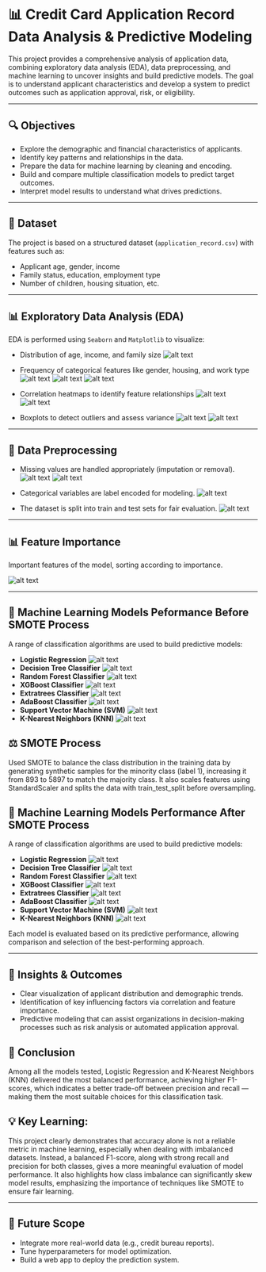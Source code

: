 
# 📊 Credit Card Application Record Data Analysis & Predictive Modeling

This project provides a comprehensive analysis of application data, combining exploratory data analysis (EDA), data preprocessing, and machine learning to uncover insights and build predictive models. The goal is to understand applicant characteristics and develop a system to predict outcomes such as application approval, risk, or eligibility.

---

## 🔍 Objectives
- Explore the demographic and financial characteristics of applicants.
- Identify key patterns and relationships in the data.
- Prepare the data for machine learning by cleaning and encoding.
- Build and compare multiple classification models to predict target outcomes.
- Interpret model results to understand what drives predictions.

---

## 📁 Dataset
The project is based on a structured dataset (`application_record.csv`) with features such as:
- Applicant age, gender, income
- Family status, education, employment type
- Number of children, housing situation, etc.

---

## 📊 Exploratory Data Analysis (EDA)
EDA is performed using `Seaborn` and `Matplotlib` to visualize:
- Distribution of age, income, and family size
![alt text](image.png)

- Frequency of categorical features like gender, housing, and work type
![alt text](image-1.png)
![alt text](image-2.png)
![alt text](image-3.png)

- Correlation heatmaps to identify feature relationships
![alt text](image-6.png)
![alt text](image-7.png)

- Boxplots to detect outliers and assess variance
![alt text](image-4.png)
![alt text](image-5.png)


---

## 🧹 Data Preprocessing
- Missing values are handled appropriately (imputation or removal).
![alt text](image-8.png)
![alt text](image-9.png)
- Categorical variables are label encoded for modeling.
![alt text](image-10.png)

- The dataset is split into train and test sets for fair evaluation.
![alt text](image-11.png)

---

## 📊 Feature Importance
Important features of the model, sorting according to importance.

![alt text](image-16.png)

---

## 🤖 Machine Learning Models Peformance Before SMOTE Process
A range of classification algorithms are used to build predictive models:
- **Logistic Regression**
  ![alt text](image.png)
- **Decision Tree Classifier**
  ![alt text](image-3.png)
- **Random Forest Classifier**
  ![alt text](image-4.png)
- **XGBoost Classifier**
  ![alt text](image-7.png)
- **Extratrees Classifier**
  ![alt text](image-5.png)
- **AdaBoost Classifier**
  ![alt text](image-6.png)
- **Support Vector Machine (SVM)**
  ![alt text](image-2.png)
- **K-Nearest Neighbors (KNN)**
  ![alt text](image-1.png)

## ⚖️ SMOTE Process
Used SMOTE to balance the class distribution in the training data by generating synthetic samples for the minority class (label 1), increasing it from 893 to 5897 to match the majority class. It also scales features using StandardScaler and splits the data with train_test_split before oversampling.

## 🤖 Machine Learning Models Performance After SMOTE Process
A range of classification algorithms are used to build predictive models:
- **Logistic Regression**
  ![alt text](images\image-26.png)
- **Decision Tree Classifier**
  ![alt text](images\image-15.png)
- **Random Forest Classifier**
  ![alt text](images\image-22.png)
- **XGBoost Classifier**
  ![alt text](images\image-25.png)
- **Extratrees Classifier**
  ![alt text](images\image-23.png)
- **AdaBoost Classifier**
  ![alt text](images\image-24.png)
- **Support Vector Machine (SVM)**
  ![alt text](images\image-27.png)
- **K-Nearest Neighbors (KNN)**
  ![alt text](images\image-28.png)

Each model is evaluated based on its predictive performance, allowing comparison and selection of the best-performing approach.

---

## 📌 Insights & Outcomes
- Clear visualization of applicant distribution and demographic trends.
- Identification of key influencing factors via correlation and feature importance.
- Predictive modeling that can assist organizations in decision-making processes such as risk analysis or automated application approval.

## 🎯 Conclusion
Among all the models tested, Logistic Regression and K-Nearest Neighbors (KNN) delivered the most balanced performance, achieving higher F1-scores, which indicates a better trade-off between precision and recall — making them the most suitable choices for this classification task.

## 💡 Key Learning:
This project clearly demonstrates that accuracy alone is not a reliable metric in machine learning, especially when dealing with imbalanced datasets. Instead, a balanced F1-score, along with strong recall and precision for both classes, gives a more meaningful evaluation of model performance. It also highlights how class imbalance can significantly skew model results, emphasizing the importance of techniques like SMOTE to ensure fair learning.

---

## 🔗 Future Scope
- Integrate more real-world data (e.g., credit bureau reports).
- Tune hyperparameters for model optimization.
- Build a web app to deploy the prediction system.
